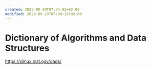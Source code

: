 ```yaml
---
created: 2023-09-29T07:34:02+02:00
modified: 2023-09-29T07:34:15+02:00
---
```


# Dictionary of Algorithms and Data Structures

https://xlinux.nist.gov/dads/
